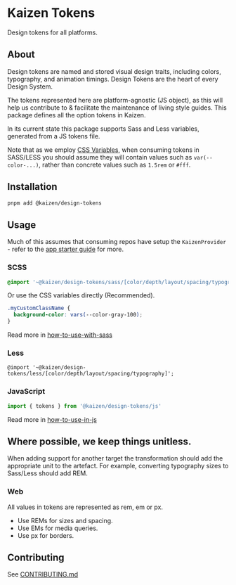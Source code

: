# Kaizen Tokens

Design tokens for all platforms.

## About

Design tokens are named and stored visual design traits, including colors, typography, and animation timings. Design Tokens are the heart of every Design System.

The tokens represented here are platform-agnostic (JS object), as this will help us contribute to & facilitate the maintenance of living style guides. This package defines all the option tokens in Kaizen.

In its current state this package supports Sass and Less variables, generated from a JS tokens file.

Note that as we employ [CSS Variables](https://developer.mozilla.org/en-US/docs/Web/CSS/Using_CSS_custom_properties), when consuming tokens in SASS/LESS you should assume they will contain values such as `var(--color-...)`, rather than concrete values such as `1.5rem` or `#fff`.

## Installation

```sh
pnpm add @kaizen/design-tokens
```

## Usage

Much of this assumes that consuming repos have setup the `KaizenProvider` - refer to the [app starter guide](https://cultureamp.design/?path=/docs/guides-app-starter--docs) for more.

### SCSS

```scss
@import '~@kaizen/design-tokens/sass/[color/depth/layout/spacing/typography]';
```

Or use the CSS variables directly (Recommended).

```scss
.myCustomClassName {
  background-color: vars(--color-gray-100);
}
```

Read more in [how-to-use-with-sass](./_docs/pages/how-to-use-with-sass.mdx)

### Less

```less
@import '~@kaizen/design-tokens/less/[color/depth/layout/spacing/typography]';
```

### JavaScript

```jsx
import { tokens } from '@kaizen/design-tokens/js'
```

Read more in [how-to-use-in-js](./_docs/pages/how-to-use-in-js.mdx)

## Where possible, we keep things unitless.

When adding support for another target the transformation should add the appropriate unit to the artefact. For example, converting typography sizes to Sass/Less should add REM.

### Web

All values in tokens are represented as rem, em or px.

- Use REMs for sizes and spacing.
- Use EMs for media queries.
- Use px for borders.

## Contributing

See [CONTRIBUTING.md](./CONTRIBUTING.md)
